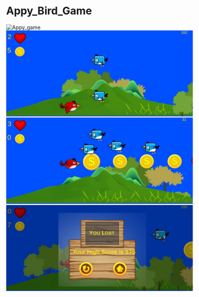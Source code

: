 # Appy_Bird_Game

<img src="ss/1 (2).jpg" alt="Appy_game">
<img src="ss/2 (3).JPEG" alt="Appy_game">
<img src="ss/3 (2).JPEG" alt="Appy_game">
<img src="ss/4 (2).JPEG" alt="Appy_game">
